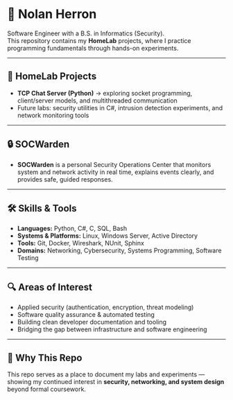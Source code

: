 # 👋 Nolan Herron  

Software Engineer with a B.S. in Informatics (Security).  
This repository contains my **HomeLab** projects, where I practice programming fundamentals through hands-on experiments.  

---

## 🏡 HomeLab Projects
- **TCP Chat Server (Python)** → exploring socket programming, client/server models, and multithreaded communication  
- Future labs: security utilities in C#, intrusion detection experiments, and network monitoring tools

---

## 🔒 SOCWarden
- **SOCWarden** is a personal Security Operations Center that monitors system and network activity in real time, explains events clearly, and provides safe, guided responses.

---

## 🛠 Skills & Tools
- **Languages:** Python, C#, C, SQL, Bash  
- **Systems & Platforms:** Linux, Windows Server, Active Directory  
- **Tools:** Git, Docker, Wireshark, NUnit, Sphinx  
- **Domains:** Networking, Cybersecurity, Systems Programming, Software Testing  

---

## 🔍 Areas of Interest
- Applied security (authentication, encryption, threat modeling)  
- Software quality assurance & automated testing  
- Building clean developer documentation and tooling  
- Bridging the gap between infrastructure and software engineering  

---

## 🎯 Why This Repo
This repo serves as a place to document my labs and experiments — showing my continued interest in **security, networking, and system design** beyond formal coursework.  
